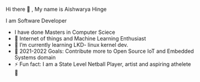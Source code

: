 Hi there 👋 , My name is Aishwarya Hinge

I am Software Developer

- I have done Masters in Computer Sciece
- 👀 Internet of things and Machine Learning Enthusiast
- 🌱 I’m currently learning LKD- linux kernel dev.
- 💞️ 2021-2022 Goals: Contribute more to Open Source IoT and Embedded Systems domain 
- ⚡ Fun fact: I am a State Level Netball Player, artist and aspiring athelete 🏃

<!---
Aishwarya11097/Aishwarya11097 is a ✨ special ✨ repository because its `README.md` (this file) appears on your GitHub profile.
You can click the Preview link to take a look at your changes.
--->
